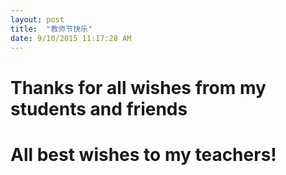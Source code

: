 ```yaml
---
layout: post
title:  "教师节快乐"
date: 9/10/2015 11:17:28 AM 
---
```


# Thanks for all wishes from my students and friends
# All best wishes to my teachers!

